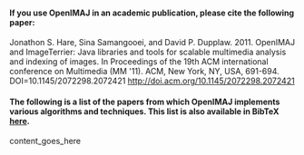 #### If you use OpenIMAJ in an academic publication, please cite the following paper:

Jonathon S. Hare, Sina Samangooei, and David P. Dupplaw. 2011. OpenIMAJ and ImageTerrier: Java libraries and tools for scalable multimedia analysis and indexing of images. In Proceedings of the 19th ACM international conference on Multimedia (MM '11). ACM, New York, NY, USA, 691-694. DOI=10.1145/2072298.2072421 http://doi.acm.org/10.1145/2072298.2072421

#### The following is a list of the papers from which OpenIMAJ implements various algorithms and techniques. This list is also available in BibTeX [here](bibliography.bib).

content_goes_here